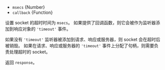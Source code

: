<!-- YAML
added: v0.9.12
-->

* `msecs` {Number}
* `callback` {Function}

设置 socket 的超时时间为 `msecs`。
如果提供了回调函数，则它会被作为监听器添加到响应对象的 `'timeout'` 事件。

如果没有 `'timeout'` 监听器被添加到请求、响应或服务器，则 socket 会在超时后被销毁。
如果在请求、响应或服务器的 `'timeout'` 事件上分配了句柄，则需要负责处理超时的 socket。

返回 `response`。

